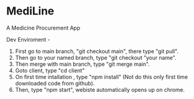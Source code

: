 # MediLine
A Medicine Procurement App

Dev Enviroment -
1. First go to main branch, "git checkout main", there type "git pull".
2. Then go to your named branch, type "git checkout "your name".
3. Then merge with main branch, type "git merge main".
4. Goto client, type "cd client"
5. On first time intallation , type "npm install" (Not do this only first time downloaded code from github).
6. Then, type "npm start", webiste automatically opens up on chrome.
